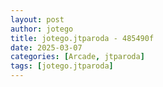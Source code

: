 ```yaml
---
layout: post
author: jotego
title: jotego.jtparoda - 485490f
date: 2025-03-07
categories: [Arcade, jtparoda]
tags: [jotego.jtparoda]
---
```


